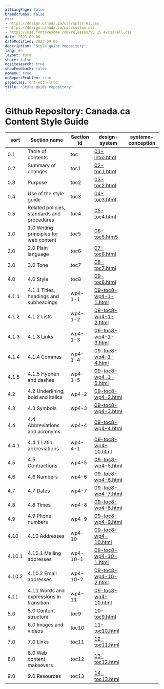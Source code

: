 ```yaml
---
altLangPage: false
breadcrumbs: false
css:
- https://design.canada.ca/css/split-h1.css
- https://design.canada.ca/css/custom.css
- https://use.fontawesome.com/releases/v5.15.4/css/all.css
date: 2023-09-06
dateModified: 2023-09-06
description: "Style guide repository"
lang: en
layout: form
share: false
nositesearch: true
showFeedback: false
nomenu: true
noReportProblem: true
pageclass: cnt-wdth-lmtd
title: "Style guide repository"
---
```

<h1 property="name" id="wb-cont" dir="ltr"><span class="stacked"><span>Github Repository</span>: <span>Canada.ca Content Style Guide</span></span></h1>
<div class="panel panel-default">
  <table class="wb-tables table table-striped table-condensed small">
    <thead>
      <tr>
        <th>sort</th>
        <th>Section name</th>
        <th>Section id</th>
        <th>design-system</th>
        <th>systeme-conception</th>
      </tr>
    </thead>
    <tbody>
      <tr>
        <td>0.1</td>
        <td>Table of contents</td>
        <td>toc</td>
        <td><a href="https://github.com/canada-ca/design-system/blob/CCCSG-158-recode-style-guide/_includes/style-guide/01-intro.html">01-intro.html</a></td>
        <td></td>
      </tr>
      <tr>
        <td>0.2</td>
        <td>Summary of changes</td>
        <td>toc1</td>
        <td><a href="https://github.com/canada-ca/design-system/blob/CCCSG-158-recode-style-guide/_includes/style-guide/02-toc1.html">02-toc1.html</a></td>
        <td></td>
      </tr>
      <tr>
        <td>0.3</td>
        <td>Purpose</td>
        <td>toc2</td>
        <td><a href="https://github.com/canada-ca/design-system/blob/CCCSG-158-recode-style-guide/_includes/style-guide/03-toc2.html">03-toc2.html</a></td>
        <td></td>
      </tr>
      <tr>
        <td>0.4</td>
        <td>Use of the style guide</td>
        <td>toc3</td>
        <td><a href="https://github.com/canada-ca/design-system/blob/CCCSG-158-recode-style-guide/_includes/style-guide/04-toc3.html">04-toc3.html</a></td>
        <td></td>
      </tr>
      <tr>
        <td>0.5</td>
        <td>Related policies, standards and procedures</td>
        <td>toc4</td>
        <td><a href="https://github.com/canada-ca/design-system/blob/CCCSG-158-recode-style-guide/_includes/style-guide/06-toc5.html">05-toc4.html</a></td>
        <td></td>
      </tr>
      <tr>
        <td>1.0</td>
        <td>1.0 Writing principles for web content</td>
        <td>toc5</td>
        <td><a href="https://github.com/canada-ca/design-system/blob/CCCSG-158-recode-style-guide/_includes/style-guide/06-toc5.html">06-toc5.htm5</a></td>
        <td></td>
      </tr>
      <tr>
        <td>2.0</td>
        <td>2.0 Plain language</td>
        <td>toc6</td>
        <td><a href="https://github.com/canada-ca/design-system/blob/CCCSG-158-recode-style-guide/_includes/style-guide/07-toc6.html">07-toc6.html</a></td>
        <td></td>
      </tr>
      <tr>
        <td>3.0</td>
        <td>3.0 Tone</td>
        <td>toc7</td>
        <td><a href="https://github.com/canada-ca/design-system/blob/CCCSG-158-recode-style-guide/_includes/style-guide/08-toc7.html">08-toc7.html</a></td>
        <td></td>
      </tr>
      <tr>
        <td>4.0</td>
        <td>4.0 Style</td>
        <td>toc8</td>
        <td><a href="https://github.com/canada-ca/design-system/blob/CCCSG-158-recode-style-guide/_includes/style-guide/09-toc8.html">09-toc8.html</a></td>
        <td></td>
      </tr>
      <tr>
        <td>4.1.1</td>
        <td>4.1.1 Titles, headings and subheadings</td>
        <td>wp4-1-1</td>
        <td><a href="https://github.com/canada-ca/design-system/blob/CCCSG-158-recode-style-guide/_includes/style-guide/09-toc8-wp4-1-1.html">09-toc8-wp4-1-1.html</a></td>
        <td></td>
      </tr>
      <tr>
        <td>4.1.2</td>
        <td>4.1.2 Lists</td>
        <td>wp4-1-2</td>
        <td><a href="https://github.com/canada-ca/design-system/blob/CCCSG-158-recode-style-guide/_includes/style-guide/09-toc8-wp4-1-2.html">09-toc8-wp4-1-2.html</a></td>
        <td></td>
      </tr>
      <tr>
        <td>4.1.3</td>
        <td>4.1.3 Links</td>
        <td>wp4-1-3</td>
        <td><a href="https://github.com/canada-ca/design-system/blob/CCCSG-158-recode-style-guide/_includes/style-guide/09-toc8-wp4-1-3.html">09-toc8-wp4-1-3.html</a></td>
        <td></td>
      </tr>
      <tr>
        <td>4.1.4</td>
        <td>4.1.4 Commas</td>
        <td>wp4-1-4</td>
        <td><a href="https://github.com/canada-ca/design-system/blob/CCCSG-158-recode-style-guide/_includes/style-guide/09-toc8-wp4-1-4.html">09-toc8-wp4-1-4.html</a></td>
        <td></td>
      </tr>
      <tr>
        <td>4.1.5</td>
        <td>4.1.5 Hyphen and dashes</td>
        <td>wp4-1-5</td>
        <td><a href="https://github.com/canada-ca/design-system/blob/CCCSG-158-recode-style-guide/_includes/style-guide/09-toc8-wp4-1-5.html">09-toc8-wp4-1-5.html</a></td>
        <td></td>
      </tr>
      <tr>
        <td>4.2</td>
        <td>4.2 Underlining, bold and italics</td>
        <td>wp4-2</td>
        <td><a href="https://github.com/canada-ca/design-system/blob/CCCSG-158-recode-style-guide/_includes/style-guide/09-toc8-wp4-2.html">09-toc8-wp4-2.html</a></td>
        <td></td>
      </tr>
      <tr>
        <td>4.3</td>
        <td>4.3 Symbols</td>
        <td>wp4-3</td>
        <td><a href="https://github.com/canada-ca/design-system/blob/CCCSG-158-recode-style-guide/_includes/style-guide/09-toc8-wp4-3.html">09-toc8-wp4-3.html</a></td>
        <td></td>
      </tr>
      <tr>
        <td>4.4</td>
        <td>4.4 Abbreviations and acronyms</td>
        <td>wp4-4</td>
        <td><a href="https://github.com/canada-ca/design-system/blob/CCCSG-158-recode-style-guide/_includes/style-guide/09-toc8-wp4-4.html">09-toc8-wp4-4.html</a></td>
        <td></td>
      </tr>
      <tr>
        <td>4.4.1</td>
        <td>4.4.1 Latin abbreviations</td>
        <td>wp4-4-1</td>
        <td><a href="https://github.com/canada-ca/design-system/blob/CCCSG-158-recode-style-guide/_includes/style-guide/09-toc8-wp4-10.html">09-toc8-wp4-10.html</a></td>
        <td></td>
      </tr>
      <tr>
        <td>4.5</td>
        <td>4.5 Contractions</td>
        <td>wp4-5</td>
        <td><a href="https://github.com/canada-ca/design-system/blob/CCCSG-158-recode-style-guide/_includes/style-guide/09-toc8-wp4-5.html">09-toc8-wp4-5.html</a></td>
        <td></td>
      </tr>
      <tr>
        <td>4.6</td>
        <td>4.6 Numbers</td>
        <td>wp4-6</td>
        <td><a href="https://github.com/canada-ca/design-system/blob/CCCSG-158-recode-style-guide/_includes/style-guide/09-toc8-wp4-6.html">09-toc8-wp4-6.html</a></td>
        <td></td>
      </tr>
      <tr>
        <td>4.7</td>
        <td>4.7 Dates</td>
        <td>wp4-7</td>
        <td><a href="https://github.com/canada-ca/design-system/blob/CCCSG-158-recode-style-guide/_includes/style-guide/09-toc8-wp4-7.html">09-toc8-wp4-7.html</a></td>
        <td></td>
      </tr>
      <tr>
        <td>4.8</td>
        <td>4.8 Times</td>
        <td>wp4-8</td>
        <td><a href="https://github.com/canada-ca/design-system/blob/CCCSG-158-recode-style-guide/_includes/style-guide/09-toc8-wp4-8.html">09-toc8-wp4-8.html</a></td>
        <td></td>
      </tr>
      <tr>
        <td>4.9</td>
        <td>4.9 Phone numbers</td>
        <td>wp4-9</td>
        <td><a href="https://github.com/canada-ca/design-system/blob/CCCSG-158-recode-style-guide/_includes/style-guide/09-toc8-wp4-9.html">09-toc8-wp4-9.html</a></td>
        <td></td>
      </tr>
      <tr>
        <td>4.10</td>
        <td>4.10 Addresses</td>
        <td>wp4-10</td>
        <td><a href="https://github.com/canada-ca/design-system/blob/CCCSG-158-recode-style-guide/_includes/style-guide/09-toc8-wp4-10.html">09-toc8-wp4-10.html</a></td>
        <td></td>
      </tr>
      <tr>
        <td>4.10.1</td>
        <td>4.10.1 Mailing addresses</td>
        <td>wp4-10-1</td>
        <td><a href="https://github.com/canada-ca/design-system/blob/CCCSG-158-recode-style-guide/_includes/style-guide/09-toc8-wp4-10-1.html">09-toc8-wp4-10-1.html</a></td>
        <td></td>
      </tr>
      <tr>
        <td>4.10.2</td>
        <td>4.10.2 Email addresses</td>
        <td>wp4-10-2</td>
        <td><a href="https://github.com/canada-ca/design-system/blob/CCCSG-158-recode-style-guide/_includes/style-guide/09-toc8-wp4-10-2.html">09-toc8-wp4-10-2.html</a></td>
        <td></td>
      </tr>
      <tr>
        <td>4.11</td>
        <td>4.11 Words and expressions in transition</td>
        <td>wp4-11</td>
        <td><a href="https://github.com/canada-ca/design-system/blob/CCCSG-158-recode-style-guide/_includes/style-guide/09-toc8-wp4-11.html">09-toc8-wp4-10.html</a></td>
        <td></td>
      </tr>
      <tr>
        <td>5.0</td>
        <td>5.0 Content structure</td>
        <td>toc9</td>
        <td><a href="https://github.com/canada-ca/design-system/blob/CCCSG-158-recode-style-guide/_includes/style-guide/10-toc9.html">10-toc9.html</a></td>
        <td></td>
      </tr>
      <tr>
        <td>6.0</td>
        <td>6.0 Images and videos</td>
        <td>toc10</td>
        <td><a href="https://github.com/canada-ca/design-system/blob/CCCSG-158-recode-style-guide/_includes/style-guide/11-toc10.html">11-toc10.html</a></td>
        <td></td>
      </tr>
      <tr>
        <td>7.0</td>
        <td>7.0 Links</td>
        <td>toc11</td>
        <td><a href="https://github.com/canada-ca/design-system/blob/CCCSG-158-recode-style-guide/_includes/style-guide/12-toc11.html">12-toc11.html</a></td>
        <td></td>
      </tr>
      <tr>
        <td>8.0</td>
        <td>8.0 Web content makeovers</td>
        <td>toc12</td>
        <td><a href="https://github.com/canada-ca/design-system/blob/CCCSG-158-recode-style-guide/_includes/style-guide/13-toc12.html">13-toc12.html</a></td>
        <td></td>
      </tr>
      <tr>
        <td>9.0</td>
        <td>9.0 Resources</td>
        <td>toc13</td>
        <td><a href="https://github.com/canada-ca/design-system/blob/CCCSG-158-recode-style-guide/_includes/style-guide/14-toc13.html">14-toc13.html</a></td>
        <td></td>
      </tr>
    </tbody>
  </table>
</div>
